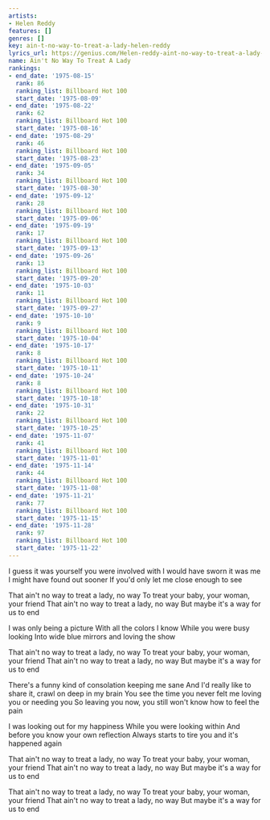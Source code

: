 ```yaml
---
artists:
- Helen Reddy
features: []
genres: []
key: ain-t-no-way-to-treat-a-lady-helen-reddy
lyrics_url: https://genius.com/Helen-reddy-aint-no-way-to-treat-a-lady-re-recorded-lyrics
name: Ain't No Way To Treat A Lady
rankings:
- end_date: '1975-08-15'
  rank: 86
  ranking_list: Billboard Hot 100
  start_date: '1975-08-09'
- end_date: '1975-08-22'
  rank: 62
  ranking_list: Billboard Hot 100
  start_date: '1975-08-16'
- end_date: '1975-08-29'
  rank: 46
  ranking_list: Billboard Hot 100
  start_date: '1975-08-23'
- end_date: '1975-09-05'
  rank: 34
  ranking_list: Billboard Hot 100
  start_date: '1975-08-30'
- end_date: '1975-09-12'
  rank: 28
  ranking_list: Billboard Hot 100
  start_date: '1975-09-06'
- end_date: '1975-09-19'
  rank: 17
  ranking_list: Billboard Hot 100
  start_date: '1975-09-13'
- end_date: '1975-09-26'
  rank: 13
  ranking_list: Billboard Hot 100
  start_date: '1975-09-20'
- end_date: '1975-10-03'
  rank: 11
  ranking_list: Billboard Hot 100
  start_date: '1975-09-27'
- end_date: '1975-10-10'
  rank: 9
  ranking_list: Billboard Hot 100
  start_date: '1975-10-04'
- end_date: '1975-10-17'
  rank: 8
  ranking_list: Billboard Hot 100
  start_date: '1975-10-11'
- end_date: '1975-10-24'
  rank: 8
  ranking_list: Billboard Hot 100
  start_date: '1975-10-18'
- end_date: '1975-10-31'
  rank: 22
  ranking_list: Billboard Hot 100
  start_date: '1975-10-25'
- end_date: '1975-11-07'
  rank: 41
  ranking_list: Billboard Hot 100
  start_date: '1975-11-01'
- end_date: '1975-11-14'
  rank: 44
  ranking_list: Billboard Hot 100
  start_date: '1975-11-08'
- end_date: '1975-11-21'
  rank: 77
  ranking_list: Billboard Hot 100
  start_date: '1975-11-15'
- end_date: '1975-11-28'
  rank: 97
  ranking_list: Billboard Hot 100
  start_date: '1975-11-22'
---
```

I guess it was yourself you were involved with
I would have sworn it was me
I might have found out sooner
If you'd only let me close enough to see

That ain't no way to treat a lady, no way
To treat your baby, your woman, your friend
That ain't no way to treat a lady, no way
But maybe it's a way for us to end

I was only being a picture
With all the colors I know
While you were busy looking
Into wide blue mirrors and loving the show

That ain't no way to treat a lady, no way
To treat your baby, your woman, your friend
That ain't no way to treat a lady, no way
But maybe it's a way for us to end

There's a funny kind of consolation keeping me sane
And I'd really like to share it, crawl on deep in my brain
You see the time you never felt me loving you or needing you
So leaving you now, you still won't know how to feel the pain

I was looking out for my happiness
While you were looking within
And before you know your own reflection
Always starts to tire you and it's happened again

That ain't no way to treat a lady, no way
To treat your baby, your woman, your friend
That ain't no way to treat a lady, no way
But maybe it's a way for us to end

That ain't no way to treat a lady, no way
To treat your baby, your woman, your friend
That ain't no way to treat a lady, no way
But maybe it's a way for us to end
